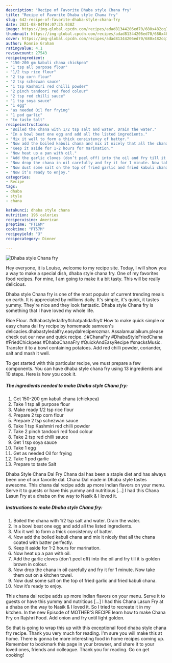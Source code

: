 ```yaml
---
description: "Recipe of Favorite Dhaba style Chana fry"
title: "Recipe of Favorite Dhaba style Chana fry"
slug: 642-recipe-of-favorite-dhaba-style-chana-fry
date: 2021-08-04T04:07:25.938Z
image: https://img-global.cpcdn.com/recipes/adad81344206ed70/680x482cq70/dhaba-style-chana-fry-recipe-main-photo.jpg
thumbnail: https://img-global.cpcdn.com/recipes/adad81344206ed70/680x482cq70/dhaba-style-chana-fry-recipe-main-photo.jpg
cover: https://img-global.cpcdn.com/recipes/adad81344206ed70/680x482cq70/dhaba-style-chana-fry-recipe-main-photo.jpg
author: Ronnie Graham
ratingvalue: 4.1
reviewcount: 27543
recipeingredient:
- "150-200 gm kabuli chana chickpea"
- "1 tsp all purpose flour"
- "1/2 tsp rice flour"
- "2 tsp corn flour"
- "2 tsp schezwan sauce"
- "1 tsp Kashmiri red chilli powder"
- "2 pinch tandoori red food colour"
- "2 tsp red chilli sauce"
- "1 tsp soya sauce"
- "1 egg"
- "as needed Oil for frying"
- "1 pod garlic"
- "to taste Salt"
recipeinstructions:
- "Boiled the chana with 1/2 tsp salt and water. Drain the water."
- "In a bowl beat one egg and add all the listed ingredients."
- "Mix it well to form a thick consistency of batter."
- "Now add the boiled kabuli chana and mix it nicely that all the chana coated with batter perfectly."
- "Keep it aside for 1-2 hours for marination."
- "Now heat up a pan with oil."
- "Add the garlic cloves (don’t peel off) into the oil and fry till it is golden brown in colour."
- "Now drop the chana in oil carefully and fry it for 1 minute. Now take them out on a kitchen towel."
- "Now dust some salt on the top of fried garlic and fried kabuli chana."
- "Now it’s ready to enjoy."
categories:
- Recipe
tags:
- dhaba
- style
- chana

katakunci: dhaba style chana 
nutrition: 196 calories
recipecuisine: American
preptime: "PT16M"
cooktime: "PT57M"
recipeyield: "3"
recipecategory: Dinner

---
```



![Dhaba style Chana fry](https://img-global.cpcdn.com/recipes/adad81344206ed70/680x482cq70/dhaba-style-chana-fry-recipe-main-photo.jpg)

Hey everyone, it is Louise, welcome to my recipe site. Today, I will show you a way to make a special dish, dhaba style chana fry. One of my favorites food recipes. For mine, I am going to make it a bit tasty. This will be really delicious.

Dhaba style Chana fry is one of the most popular of current trending meals on earth. It is appreciated by millions daily. It's simple, it's quick, it tastes yummy. They're nice and they look fantastic. Dhaba style Chana fry is something that I have loved my whole life.

Rice Flour. #dhabastyledalfry#chatpatidalfry# How to make quick simple or easy chana dal fry recipe by homemade samreen&#39;s delicacies.dhabastyledalfry.easydalreciperozmar. Assalamualaikum.please check out our new and quick recipe. :)#ChanaFry #DhabaStyleFriedChana #FriedChickpeas #DhabaChanaFry #QuickAndEasyRecipe #snacksMusic. Transfer it to a bowl containing potatoes. Add red chilli powder, coriander, salt and mash it well.


To get started with this particular recipe, we must prepare a few components. You can have dhaba style chana fry using 13 ingredients and 10 steps. Here is how you cook it.

<!--inarticleads1-->

##### The ingredients needed to make Dhaba style Chana fry:

1. Get 150-200 gm kabuli chana (chickpea)
1. Take 1 tsp all purpose flour
1. Make ready 1/2 tsp rice flour
1. Prepare 2 tsp corn flour
1. Prepare 2 tsp schezwan sauce
1. Take 1 tsp Kashmiri red chilli powder
1. Take 2 pinch tandoori red food colour
1. Take 2 tsp red chilli sauce
1. Get 1 tsp soya sauce
1. Take 1 egg
1. Get as needed Oil for frying
1. Take 1 pod garlic
1. Prepare to taste Salt


Dhaba Style Chana Dal Fry Chana dal has been a staple diet and has always been one of our favorite dal. Chana Dal made in Dhaba style tastes awesome. This chana dal recipe adds up more indian flavors on your menu. Serve it to guests or have this yummy and nutritious […] I had this Chana Lasun Fry at a dhaba on the way to Nasik &amp; I loved it. 

<!--inarticleads2-->

##### Instructions to make Dhaba style Chana fry:

1. Boiled the chana with 1/2 tsp salt and water. Drain the water.
1. In a bowl beat one egg and add all the listed ingredients.
1. Mix it well to form a thick consistency of batter.
1. Now add the boiled kabuli chana and mix it nicely that all the chana coated with batter perfectly.
1. Keep it aside for 1-2 hours for marination.
1. Now heat up a pan with oil.
1. Add the garlic cloves (don’t peel off) into the oil and fry till it is golden brown in colour.
1. Now drop the chana in oil carefully and fry it for 1 minute. Now take them out on a kitchen towel.
1. Now dust some salt on the top of fried garlic and fried kabuli chana.
1. Now it’s ready to enjoy.


This chana dal recipe adds up more indian flavors on your menu. Serve it to guests or have this yummy and nutritious […] I had this Chana Lasun Fry at a dhaba on the way to Nasik &amp; I loved it. So I tried to recreate it in my kitchen. In the new Episode of MOTHER&#39;S RECIPE learn how to make Chana Fry on Rajshri Food. Add onion and fry until light golden. 

So that is going to wrap this up with this exceptional food dhaba style chana fry recipe. Thank you very much for reading. I'm sure you will make this at home. There is gonna be more interesting food in home recipes coming up. Remember to bookmark this page in your browser, and share it to your loved ones, friends and colleague. Thank you for reading. Go on get cooking!
